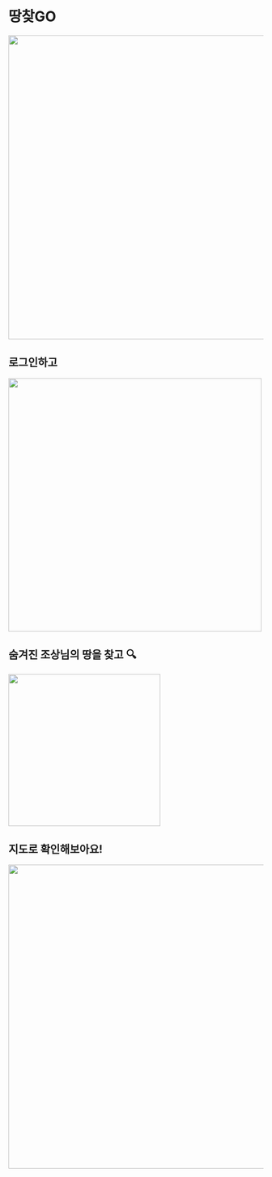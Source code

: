 # 땅찾GO
<img width=600, src="https://github.com/findLandGO/.github/assets/108053947/533ad721-7eae-4cea-9c6b-60d2104bf0c7">



## 로그인하고
<img width=500, src="https://user-images.githubusercontent.com/108053947/284041019-15bccbc3-2ec3-4580-8467-ae91a07b94c4.jpeg">





## 숨겨진 조상님의 땅을 찾고 🔍
<img width=300, src="https://user-images.githubusercontent.com/108053947/284041035-85735884-e3e8-4e47-b618-d1070b762683.jpeg">






## 지도로 확인해보아요!
<img width=600, src="https://user-images.githubusercontent.com/108053947/284041048-4c40fa36-7d72-4c42-b1d1-405d78e35ad6.png">

